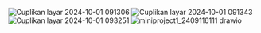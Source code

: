 ![Cuplikan layar 2024-10-01 091306](https://github.com/user-attachments/assets/df4485f9-e9f1-4ed2-84b5-f5e92ac52903)
![Cuplikan layar 2024-10-01 091343](https://github.com/user-attachments/assets/86182fe3-750a-46ac-8ed5-276b2dbdbfbc)
![Cuplikan layar 2024-10-01 093251](https://github.com/user-attachments/assets/771a26a6-4c3e-4758-a125-698238aab11d)
![miniproject1_2409116111 drawio](https://github.com/user-attachments/assets/8b409a76-0da8-4ca9-b3bc-7c5e563429be)


